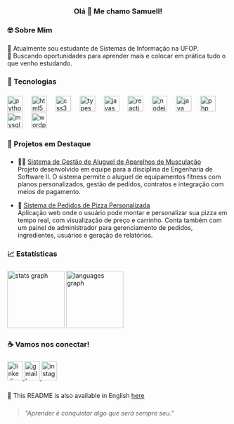 <h3 align="center">Olá 👋 Me chamo Samuell!</h3>

###

<h3 align="left">🤓 Sobre Mim</h3>

###

<p align="left">🚀 Atualmente sou estudante de Sistemas de Informação na UFOP.<br> 👯 Buscando oportunidades para aprender mais e colocar em prática tudo o que venho estudando.</p>

###

<h3 align="left">🤳 Tecnologias</h3>

###

<div align="left">
  <img src="https://cdn.jsdelivr.net/gh/devicons/devicon/icons/python/python-original.svg" height="35" alt="python logo"/>
  <img width="12" />
  <img src="https://cdn.jsdelivr.net/gh/devicons/devicon/icons/html5/html5-original.svg" height="35" alt="html5 logo"/>
  <img width="12" />
  <img src="https://cdn.jsdelivr.net/gh/devicons/devicon@latest/icons/css3/css3-original.svg" height="35" alt="css3 logo"/>
  <img width="12" />
  <img src="https://cdn.jsdelivr.net/gh/devicons/devicon@latest/icons/typescript/typescript-original.svg" height="35" alt="typescript logo"/>
  <img width="12" />
  <img src="https://cdn.jsdelivr.net/gh/devicons/devicon/icons/javascript/javascript-original.svg" height="35" alt="javascript logo"/>
  <img width="12" />
  <img src="https://cdn.jsdelivr.net/gh/devicons/devicon@latest/icons/react/react-original.svg" height="35" alt="reactjs logo"/>
  <img width="12" />
  <img src="https://cdn.jsdelivr.net/gh/devicons/devicon@latest/icons/nodejs/nodejs-original.svg" height="35" alt="nodejs logo"/>
  <img width="12" />
  <img src="https://cdn.jsdelivr.net/gh/devicons/devicon/icons/java/java-original.svg" height="35" alt="java logo"/>  
  <img width="12" />
  <img src="https://cdn.jsdelivr.net/gh/devicons/devicon@latest/icons/php/php-original.svg" height="35" alt="php logo"/>
  <img width="12" />    
  <img src="https://cdn.jsdelivr.net/gh/devicons/devicon/icons/mysql/mysql-original.svg" height="35" alt="mysql logo"/>
  <img width="12" />   
  <img src="https://cdn.jsdelivr.net/gh/devicons/devicon@latest/icons/wordpress/wordpress-original.svg" height="35" alt="wordpress logo"/>
  <img width="12" /> 
</div>

###

<h3 align="left">🚀 Projetos em Destaque</h3>

###

- 🏋️‍♂️ [Sistema de Gestão de Aluguel de Aparelhos de Musculação](https://github.com/SamuellAguiar/Trab_Engenharia_Sof_II)  
  Projeto desenvolvido em equipe para a disciplina de Engenharia de Software II. O sistema permite o aluguel de equipamentos fitness com planos personalizados, gestão de pedidos, contratos e integração com meios de pagamento.

- 🍕 [Sistema de Pedidos de Pizza Personalizada](https://github.com/SamuellAguiar/Trabalho_ES_I)  
  Aplicação web onde o usuário pode montar e personalizar sua pizza em tempo real, com visualização de preço e carrinho. Conta também com um painel de administrador para gerenciamento de pedidos, ingredientes, usuários e geração de relatórios.

###

<h3 align="left">📈 Estatísticas</h3>

###

<div align="left">
  <img src="https://github-readme-stats.vercel.app/api?username=SamuellAguiar&hide_title=false&hide_rank=false&show_icons=true&include_all_commits=true&count_private=true&disable_animations=false&theme=dracula&locale=pt-br&hide_border=false&order=1" height="130" alt="stats graph"  />
  <img src="https://github-readme-stats.vercel.app/api/top-langs?username=SamuellAguiar&locale=pt-br&hide_title=false&layout=compact&card_width=320&langs_count=5&theme=dracula&hide_border=false&order=2" height="130" alt="languages graph"  />
</div>

###

<h3 align="left">☕ Vamos nos conectar!</h3>

###

<div align="left">
  <a href="https://www.linkedin.com/in/samuell-aguiar/" target="_blank">
    <img src="https://raw.githubusercontent.com/maurodesouza/profile-readme-generator/master/src/assets/icons/social/linkedin/default.svg" width="35" height="43" alt="linkedin logo"  />
  </a>
  <a href="mailto:samuellcarlosaguiar@gmail.com" target="_blank">
    <img src="https://raw.githubusercontent.com/maurodesouza/profile-readme-generator/master/src/assets/icons/social/gmail/default.svg" width="35" height="43" alt="gmail logo"  />
  </a>
  <a href="https://www.instagram.com/samuell.ag/" target="_blank">
    <img src="https://raw.githubusercontent.com/maurodesouza/profile-readme-generator/master/src/assets/icons/social/instagram/default.svg" width="35" height="43" alt="instagram logo"  />
  </a>
</div>

###

📘 This README is also available in English [here](https://github.com/SamuellAguiar/README_en)

###

###

> _"Aprender é conquistar algo que será sempre seu."_

###


